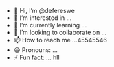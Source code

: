 - 👋 Hi, I’m @defereswe
- 👀 I’m interested in ...
- 🌱 I’m currently learning ...
- 💞️ I’m looking to collaborate on ...
- 📫 How to reach me ...45545546
- 😄 Pronouns: ...
- ⚡ Fun fact: ...
hll
<!---fds
defereswe/defereswe is a ✨ special ✨ repository because its `README.md` (this file) appears on your GitHub profile.
You can click the Preview link to take a look at your changes.
--->
